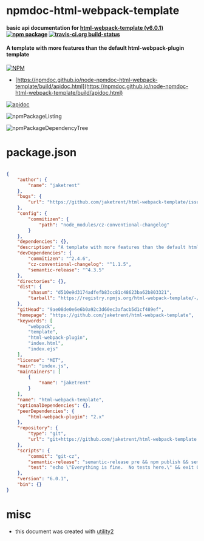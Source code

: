 # npmdoc-html-webpack-template

#### basic api documentation for  [html-webpack-template (v6.0.1)](https://github.com/jaketrent/html-webpack-template)  [![npm package](https://img.shields.io/npm/v/npmdoc-html-webpack-template.svg?style=flat-square)](https://www.npmjs.org/package/npmdoc-html-webpack-template) [![travis-ci.org build-status](https://api.travis-ci.org/npmdoc/node-npmdoc-html-webpack-template.svg)](https://travis-ci.org/npmdoc/node-npmdoc-html-webpack-template)

#### A template with more features than the default html-webpack-plugin template

[![NPM](https://nodei.co/npm/html-webpack-template.png?downloads=true&downloadRank=true&stars=true)](https://www.npmjs.com/package/html-webpack-template)

- [https://npmdoc.github.io/node-npmdoc-html-webpack-template/build/apidoc.html](https://npmdoc.github.io/node-npmdoc-html-webpack-template/build/apidoc.html)

[![apidoc](https://npmdoc.github.io/node-npmdoc-html-webpack-template/build/screenCapture.buildCi.browser.%252Ftmp%252Fbuild%252Fapidoc.html.png)](https://npmdoc.github.io/node-npmdoc-html-webpack-template/build/apidoc.html)

![npmPackageListing](https://npmdoc.github.io/node-npmdoc-html-webpack-template/build/screenCapture.npmPackageListing.svg)

![npmPackageDependencyTree](https://npmdoc.github.io/node-npmdoc-html-webpack-template/build/screenCapture.npmPackageDependencyTree.svg)



# package.json

```json

{
    "author": {
        "name": "jaketrent"
    },
    "bugs": {
        "url": "https://github.com/jaketrent/html-webpack-template/issues"
    },
    "config": {
        "commitizen": {
            "path": "node_modules/cz-conventional-changelog"
        }
    },
    "dependencies": {},
    "description": "A template with more features than the default html-webpack-plugin template",
    "devDependencies": {
        "commitizen": "^2.4.6",
        "cz-conventional-changelog": "^1.1.5",
        "semantic-release": "^4.3.5"
    },
    "directories": {},
    "dist": {
        "shasum": "d510e9d3174adfefb83cc81c48623ba62b803321",
        "tarball": "https://registry.npmjs.org/html-webpack-template/-/html-webpack-template-6.0.1.tgz"
    },
    "gitHead": "9ae08de0e6e6b0a92c3d60ec3afacb5d1cf489ef",
    "homepage": "https://github.com/jaketrent/html-webpack-template",
    "keywords": [
        "webpack",
        "template",
        "html-webpack-plugin",
        "index.html",
        "index.ejs"
    ],
    "license": "MIT",
    "main": "index.js",
    "maintainers": [
        {
            "name": "jaketrent"
        }
    ],
    "name": "html-webpack-template",
    "optionalDependencies": {},
    "peerDependencies": {
        "html-webpack-plugin": "2.x"
    },
    "repository": {
        "type": "git",
        "url": "git+https://github.com/jaketrent/html-webpack-template.git"
    },
    "scripts": {
        "commit": "git-cz",
        "semantic-release": "semantic-release pre && npm publish && semantic-release post",
        "test": "echo \"Everything is fine.  No tests here.\" && exit 0"
    },
    "version": "6.0.1",
    "bin": {}
}
```



# misc
- this document was created with [utility2](https://github.com/kaizhu256/node-utility2)
